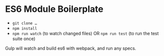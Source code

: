 # ES6 Module Boilerplate

* `git clone …`
* `npm install`
* `npm run watch` (to watch changed files) OR `npm run test` (to run the test suite once)

Gulp will watch and build es6 with webpack, and run any specs.
